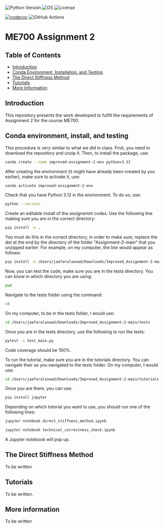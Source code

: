 ![Python Version](https://img.shields.io/badge/python-3.12-blue)
![OS](https://img.shields.io/badge/os-ubuntu%20%7C%20macos%20%7C%20windows-blue)
![License](https://img.shields.io/badge/license-MIT-green)


 [![codecov](https://codecov.io/gh/jaafaralaswad/Improved-Assignment-2/branch/main/graph/badge.svg)](https://codecov.io/gh/jaafaralaswad/Improved-Assignment-2) ![GitHub Actions](https://github.com/jaafaralaswad/Assignment-2/actions/workflows/tests.yml/badge.svg)

# ME700 Assignment 2

## Table of Contents

- [Introduction](#introduction)
- [Conda Environment, Installation, and Testing](#conda-environment-installation-and-testing)
- [The Direct Stiffness Method](#the-direct-stiffness-method)
- [Tutorials](#tutorials)
- [More Information](#more-information)

## Introduction
This repository presents the work developed to fulfill the requirements of Assignment 2 for the course ME700.


## Conda environment, install, and testing

This procedure is very similar to what we did in class. First, you need to download the repository and unzip it. Then, to install the package, use:

```bash
conda create --name improved-assignment-2-env python=3.12
```

After creating the environment (it might have already been created by you earlier), make sure to activate it, use:

```bash
conda activate improved-assignment-2-env
```

Check that you have Python 3.12 in the environment. To do so, use:

```bash
python --version
```

Create an editable install of the assignemnt codes. Use the following line making sure you are in the correct directory:

```bash
pip install -e .
```

You must do this in the correct directory; in order to make sure, replace the dot at the end by the directory of the folder "Assignment-2-main" that you unzipped earlier: For example, on my computer, the line would appear as follows:

```bash
pip install -e /Users/jaafaralaswad/Downloads/Improved_Assignment-2-main
```

Now, you can test the code, make sure you are in the tests directory. You can know in which directory you are using:

```bash
pwd
```

Navigate to the tests folder using the command:

```bash
cd
```

On my computer, to be in the tests folder, I would use:

```bash
cd /Users/jaafaralaswad/Downloads/Improved_Assignment-2-main/tests
```


Once you are in the tests directory, use the following to run the tests:

```bash
pytest -s test_main.py
```

Code coverage should be 100%.

To run the tutorial, make sure you are in the tutorials directory. You can navigate their as you navigated to the tests folder. On my computer, I would use:

```bash
cd /Users/jaafaralaswad/Downloads/Improved_Assignment-2-main/tutorials
```

Once you are there, you can use:

```bash
pip install jupyter
```

Depending on which tutorial you want to use, you should run one of the following lines:


```bash
jupyter notebook direct_stiffness_method.ipynb
```

```bash
jupyter notebook technical_correctness_check.ipynb
```


A Jupyter notebook will pop up.



## The Direct Stiffness Method
To be written


## Tutorials

To be written.

## More information

To be written
